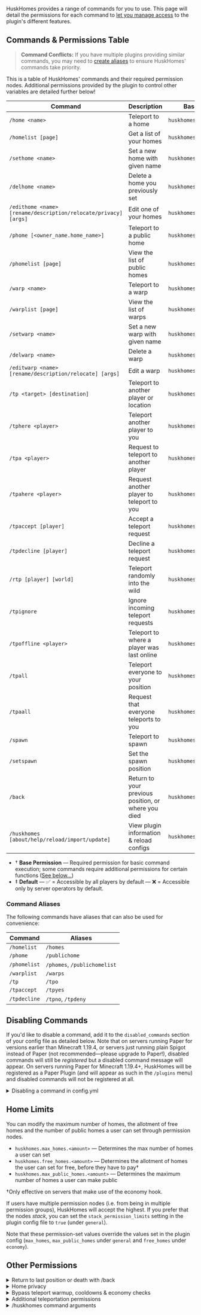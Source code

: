 HuskHomes provides a range of commands for you to use. This page will detail the permissions for each command to [let you manage access](managing-access) to the plugin's different features.

## Commands & Permissions Table
> **Command Conflicts:** If you have multiple plugins providing similar commands, you may need to [create aliases](command-conflicts) to ensure HuskHomes' commands take priority.

This is a table of HuskHomes' commands and their required permission nodes. Additional permissions provided by the plugin to control other variables are detailed further below!

| Command                                                         | Description                                         | Base Permission&dagger;       | Default&ddagger; |
|-----------------------------------------------------------------|-----------------------------------------------------|-------------------------------|:----------------:|
| `/home <name>`                                                  | Teleport to a home                                  | `huskhomes.command.home`      |        ✅         |
| `/homelist [page]`                                              | Get a list of your homes                            | `huskhomes.command.homelist`  |        ✅         |
| `/sethome <name>`                                               | Set a new home with given name                      | `huskhomes.command.sethome`   |        ✅         |
| `/delhome <name>`                                               | Delete a home you previously set                    | `huskhomes.command.delhome`   |        ✅         |
| `/edithome <name> [rename/description/relocate/privacy] [args]` | Edit one of your homes                              | `huskhomes.command.edithome`  |        ✅         |
| `/phome [<owner_name.home_name>]`                               | Teleport to a public home                           | `huskhomes.command.phome`     |        ✅         |
| `/phomelist [page]`                                             | View the list of public homes                       | `huskhomes.command.phomelist` |        ✅         |
| `/warp <name>`                                                  | Teleport to a warp                                  | `huskhomes.command.warp`      |        ✅         |
| `/warplist [page]`                                              | View the list of warps                              | `huskhomes.command.warplist`  |        ✅         |
| `/setwarp <name>`                                               | Set a new warp with given name                      | `huskhomes.command.setwarp`   |        ❌         |
| `/delwarp <name>`                                               | Delete a warp                                       | `huskhomes.command.delwarp`   |        ❌         |
| `/editwarp <name> [rename/description/relocate] [args]`         | Edit a warp                                         | `huskhomes.command.editwarp`  |        ❌         |
| `/tp <target> [destination]`                                    | Teleport to another player or location              | `huskhomes.command.tp`        |        ❌         |
| `/tphere <player>`                                              | Teleport another player to you                      | `huskhomes.command.tphere`    |        ❌         |
| `/tpa <player>`                                                 | Request to teleport to another player               | `huskhomes.command.tpa`       |        ✅         |
| `/tpahere <player>`                                             | Request another player to teleport to you           | `huskhomes.command.tpahere`   |        ✅         |
| `/tpaccept [player]`                                            | Accept a teleport request                           | `huskhomes.command.tpaccept`  |        ✅         |
| `/tpdecline [player]`                                           | Decline a teleport request                          | `huskhomes.command.tpdecline` |        ✅         |
| `/rtp [player] [world]`                                         | Teleport randomly into the wild                     | `huskhomes.command.rtp`       |        ✅         |
| `/tpignore`                                                     | Ignore incoming teleport requests                   | `huskhomes.command.tpignore`  |        ✅         |
| `/tpoffline <player>`                                           | Teleport to where a player was last online          | `huskhomes.command.tpoffline` |        ❌         |
| `/tpall`                                                        | Teleport everyone to your position                  | `huskhomes.command.tpall`     |        ❌         |
| `/tpaall`                                                       | Request that everyone teleports to you              | `huskhomes.command.tpaall`    |        ❌         |
| `/spawn`                                                        | Teleport to spawn                                   | `huskhomes.command.spawn`     |        ✅         |
| `/setspawn`                                                     | Set the spawn position                              | `huskhomes.command.setspawn`  |        ❌         |
| `/back`                                                         | Return to your previous position, or where you died | `huskhomes.command.back`      |        ✅         |
| `/huskhomes [about/help/reload/import/update]`                  | View plugin information & reload configs            | `huskhomes.command.huskhomes` |        ✅         |

* &dagger; **Base Permission** &mdash; Required permission for basic command execution; some commands require additional permissions for certain functions ([See below&hellip;](#other-permissions))
* &ddagger; **Default** &mdash; ✅ = Accessible by all players by default &mdash; ❌ = Accessible only by server operators by default.

### Command Aliases
The following commands have aliases that can also be used for convenience:

| Command      | Aliases                      |
|--------------|------------------------------|
| `/homelist`  | `/homes`                     |
| `/phome`     | `/publichome`                |
| `/phomelist` | `/phomes`, `/publichomelist` |
| `/warplist`  | `/warps`                     |
| `/tp`        | `/tpo`                       |
| `/tpaccept`  | `/tpyes`                     |
| `/tpdecline` | `/tpno`, `/tpdeny`           |

## Disabling Commands

If you'd like to disable a command, add it to the `disabled_commands` section of your config file as detailed below. Note that on servers running Paper for versions earlier than Minecraft 1.19.4, or servers just running plain Spigot instead of Paper (not recommended&mdash;please upgrade to Paper!), disabled commands will still be _registered_ but a disabled command message will appear. On servers running Paper for Minecraft 1.19.4+, HuskHomes will be registered as a Paper Plugin (and will appear as such in the `/plugins` menu) and disabled commands will not be registered at all.

<details>
<summary>Disabling a command in config.yml</summary>

```yaml
# Disabled commands (e.g. ['/home', '/warp'] to disable /home and /warp)
disabled_commands: [ '/rtp' ]
```

</details>

## Home Limits
You can modify the maximum number of homes, the allotment of free homes and the number of public homes a user can set through permission nodes.

* `huskhomes.max_homes.<amount>` — Determines the max number of homes a user can set
* `huskhomes.free_homes.<amount>` — Determines the allotment of homes the user can set for free, before they have to pay&dagger;
* `huskhomes.max_public_homes.<amount>` — Determines the maximum number of homes a user can make public

&dagger;Only effective on servers that make use of the economy hook.

If users have multiple permission nodes (i.e. from being in multiple permission groups), HuskHomes will accept the highest. If you prefer that the nodes _stack_, you can set the `stack_permission_limits` setting in the plugin config file to `true` (under `general`).

Note that these permission-set values override the values set in the plugin config (`max_homes`, `max_public_homes` under `general` and `free_homes` under `economy`).

## Other Permissions

<details>
<summary>Return to last position or death with /back</summary>

These permissions control what the user can do with the back command, including the ability to return to their last position or to where they died.

| Command                    | Description                                            | Permission                        | Default |
|----------------------------|--------------------------------------------------------|-----------------------------------|:-------:|
| `/back` (after respawning) | Use /back to return to where you died&dagger;          | `huskhomes.command.back.death`    |    ✅    |
| `/back`                    | Use /back to return to your previous teleport position | `huskhomes.command.back.previous` |    ✅    |

&dagger;Note that return by death must be enabled in the plugin [[config files]] for this to work.
</details>

<details>
<summary>Home privacy</summary>

These permissions allow you to make a home public/private (toggling its privacy). There are also permissions that let you use, edit and delete homes that have not been set publicly.

| Command                                                                             | Description                                  | Permission                           | Default |
|-------------------------------------------------------------------------------------|----------------------------------------------|--------------------------------------|:-------:|
| `/edithome <name> privacy [public/private]`                                         | Modify the privacy of a home                 | `huskhomes.command.edithome.privacy` |    ❌    |
| `/homelist <player> [page]`                                                         | View a list of a user's homes                | `huskhomes.command.home.other`       |    ❌    |
| `/home [<owner_name>.<home_name>]`                                                  | Teleport to a user's home, public or private | `huskhomes.command.home.other`       |    ❌    |
| `/edithome [<owner_name>.<home_name>] [rename/description/relocate/privacy] [args]` | Edit a user's home                           | `huskhomes.command.edithome.other`   |    ❌    |
| `/delhome [<owner_name>.<home_name>]`                                               | Delete a user's home                         | `huskhomes.command.delhome.other`    |    ❌    |
</details>


<details>
<summary>Bypass teleport warmup, cooldowns & economy checks</summary>

These permissions let you bypass teleportation warmup checks, cooldown, and economy checks

| Description                                | Permission                         | Default |
|--------------------------------------------|------------------------------------|:-------:|
| Bypass timed teleportation warmups&dagger; | `huskhomes.bypass_teleport_warmup` | Not set |
| Bypass [cooldown checks](cooldowns)        | `huskhomes.bypass_cooldowns`       | Not set |
| Bypass [economy checks](economy-hook)      | `huskhomes.bypass_economy_checks`  | Not set |

&dagger;This is not effective when the teleport warmup time is set to `<= 0` in the config file.
</details>

<details>
<summary>Additional teleportation permissions</summary>

These permissions allow you to use /tp and /rtp to teleport other players remotely, teleport to co-ordinates, and randomly teleport to other worlds.

| Command                                     | Description                            | Permission                         | Default |
|---------------------------------------------|----------------------------------------|------------------------------------|:-------:|
| `/tp [player] [target] `                    | Teleport another player                | `huskhomes.command.tp.other`       |    ❌    |
| `/tp [player] <x> <y> <z> [world] [server]` | Teleport to a set of coordinates.      | `huskhomes.command.tp.coordinates` |    ❌    |
| `/rtp [player] [world]`                     | Randomly teleport another player.      | `huskhomes.command.rtp.other`      |    ❌    |
| `/rtp [player] [world]`                     | Randomly teleport in a specific world. | `huskhomes.command.rtp.world`      |    ❌    |
| `/spawn [player]`                           | Teleport another player to spawn.      | `huskhomes.command.spawn.other`    |    ❌    |
| `/warp [name] [player]`                     | Teleport another player to a warp.     | `huskhomes.command.warp.other`     |    ❌    |
</details>

<details>
<summary>/huskhomes command arguments</summary>

These permissions control what arguments of the /huskhomes command a user may use.

| Command                          | Description                                | Permission                           | Default |
|----------------------------------|--------------------------------------------|--------------------------------------|:-------:|
| `/huskhomes help [page]`         | View a list of HuskHomes commands          | `huskhomes.command.huskhomes.help`   |    ✅    |
| `/huskhomes [about]`             | View the plugin about menu                 | `huskhomes.command.huskhomes.about`  |    ✅    |
| `/huskhomes reload`              | Reload the plugin config and message files | `huskhomes.command.huskhomes.reload` |    ❌    |
| `/huskhomes import [list/start]` | Import data from other plugins/mods        | `huskhomes.command.huskhomes.import` |    ❌    |
| `/huskhomes update`              | Check for updates                          | `huskhomes.command.huskhomes.update` |    ❌    |
</details>
